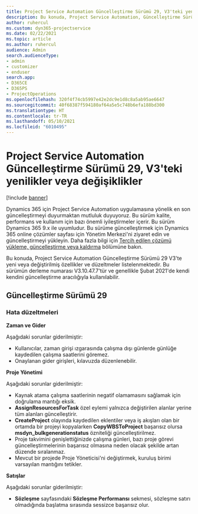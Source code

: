 ```yaml
---
title: Project Service Automation Güncelleştirme Sürümü 29, V3'teki yenilikler veya değişiklikler
description: Bu konuda, Project Service Automation, Güncelleştirme Sürümü 29, V3'teki özellikler ve düzeltmeler listelenir.
author: ruhercul
ms.custom: dyn365-projectservice
ms.date: 02/22/2021
ms.topic: article
ms.author: ruhercul
audience: Admin
search.audienceType:
- admin
- customizer
- enduser
search.app:
- D365CE
- D365PS
- ProjectOperations
ms.openlocfilehash: 320f4f74cb5997e42e2dc9e1d8c8a5ab95ae6647
ms.sourcegitcommit: 40f68387f594180af64a5e5c748b6efa188bd300
ms.translationtype: HT
ms.contentlocale: tr-TR
ms.lasthandoff: 05/10/2021
ms.locfileid: "6010495"
---
```

# <a name="whats-new-or-changed-in-project-service-automation-update-release-29-v3"></a>Project Service Automation Güncelleştirme Sürümü 29, V3'teki yenilikler veya değişiklikler

[!include [banner](../includes/psa-now-project-operations.md)]

Dynamics 365 için Project Service Automation uygulamasına yönelik en son güncelleştirmeyi duyurmaktan mutluluk duyuyoruz. Bu sürüm kalite, performans ve kullanım için bazı önemli iyileştirmeler içerir. Bu sürüm Dynamics 365 9.x ile uyumludur. Bu sürüme güncelleştirmek için Dynamics 365 online çözümler sayfası için Yönetim Merkezi'ni ziyaret edin ve güncelleştirmeyi yükleyin. Daha fazla bilgi için [Tercih edilen çözümü yükleme, güncelleştirme veya kaldırma](/power-platform/admin/install-remove-preferred-solution) bölümüne bakın.

Bu konuda, Project Service Automation Güncelleştirme Sürümü 29 V3'te yeni veya değiştirilmiş özellikler ve düzeltmeler listelenmektedir. Bu sürümün derleme numarası V3.10.47.7'tür ve genellikle Şubat 2021'de kendi kendini güncelleştirme aracılığıyla kullanılabilir.

## <a name="update-release-29"></a>Güncelleştirme Sürümü 29

### <a name="bug-fixes"></a>Hata düzeltmeleri

**Zaman ve Gider**

Aşağıdaki sorunlar giderilmiştir:

- Kullanıcılar, zaman girişi ızgarasında çalışma dışı günlerde günlüğe kaydedilen çalışma saatlerini göremez.
- Onaylanan gider girişleri, kılavuzda düzenlenebilir.

**Proje Yönetimi**

Aşağıdaki sorunlar giderilmiştir:

- Kaynak atama çalışma saatlerinin negatif olamamasını sağlamak için doğrulama mantığı eksik.
- **AssignResourcesForTask** özel eylemi yalnızca değiştirilen alanlar yerine tüm alanları güncelleştirir.
- **CreateProject** olayında kaydedilen eklentiler veya iş akışları olan bir ortamda bir projeyi kopyalarken **CopyWBSToProject** başarısız olursa **msdyn_bulkgenerationstatus** özniteliği güncelleştirilmez.
- Proje takvimini genişlettiğinizde çalışma günleri, bazı proje görevi güncelleştirmelerinin başarısız olmasına neden olacak şekilde artan düzende sıralanmaz.
- Mevcut bir projede Proje Yöneticisi'ni değiştirmek, kuruluş birimi varsayılan mantığını tetikler.

**Satışlar**

Aşağıdaki sorunlar giderilmiştir:

- **Sözleşme** sayfasındaki **Sözleşme Performansı** sekmesi, sözleşme satırı olmadığında başlatma sırasında sessizce başarısız olur.